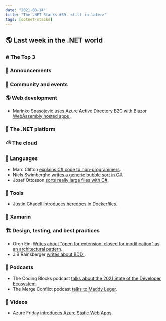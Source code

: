 ```yaml
---
date: "2021-08-14"
title: "The .NET Stacks #59: <fill in later>"
tags: [dotnet-stacks]
---
```


## 🌎 Last week in the .NET world

### 🔥 The Top 3

### 📢 Announcements


### 📅 Community and events


### 🌎 Web development

- Marinko Spasojevic [uses Azure Active Directory B2C with Blazor WebAssembly hosted apps
](https://code-maze.com/azure-active-directory-b2c-with-blazor-webassembly-hosted-apps/).

### 🥅 The .NET platform


### ⛅ The cloud


### 📔 Languages

- Marc Clifton [explains C# code to non-programmers](https://www.codeproject.com/Articles/5309402/Explaining-Csharp-Code-to-Non-Programmers).
- Niels Swimberghe [writes a generic bubble sort in C#](https://swimburger.net/blog/dotnet/generic-bubble-sort-in-csharp-dotnet).
- Josef Ottosson [sorts really large files with C#](https://josef.codes/sorting-really-large-files-with-c-sharp/).

### 🔧 Tools

- Justin Chadell [introduces heredocs in Dockerfiles](https://www.docker.com/blog/introduction-to-heredocs-in-dockerfiles/).

### 📱 Xamarin


### 🏗 Design, testing, and best practices

- Oren Eini [Writes about "open for extension, closed for modification" as an architectural pattern](https://ayende.com/blog/194369-B/open-for-extension-closed-for-modification-as-an-architectural-pattern?Key=f1781074-3cc9-42f2-9982-b84860904968).
- J.B.Rainsberger [writes about BDD ](https://specflow.org/bdd/bdd-before-you-begin-part-1-2/).

### 🎤 Podcasts

- The Coding Blocks podcast [talks about the 2021 State of the Developer Ecosystem](https://www.codingblocks.net/podcast/2021-state-of-the-developer-ecosystem/).
- The Merge Conflict podcast [talks to Maddy Leger](https://www.mergeconflict.fm/265).

### 🎥 Videos

- Azure Friday [introduces Azure Static Web Apps](https://channel9.msdn.com/Shows/Azure-Friday/Getting-started-with-Azure-Static-Web-Apps).

